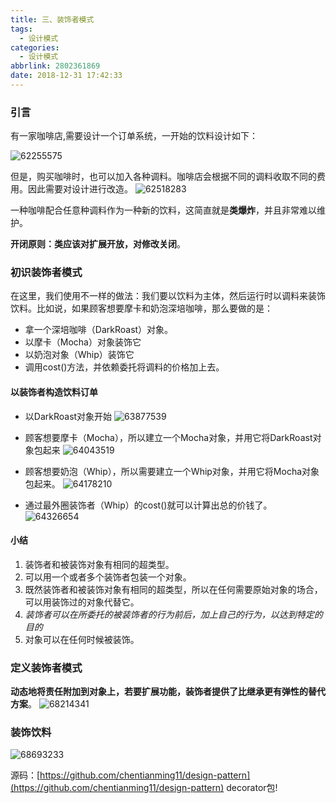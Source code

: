 ```yaml
---
title: 三、装饰者模式
tags:
  - 设计模式
categories:
  - 设计模式
abbrlink: 2802361869
date: 2018-12-31 17:42:33
---
```


### 引言

有一家咖啡店,需要设计一个订单系统，一开始的饮料设计如下：

<!--more-->

![62255575](https://chentianming11.github.io/images/design/decorator/62255575.png)

但是，购买咖啡时，也可以加入各种调料。咖啡店会根据不同的调料收取不同的费用。因此需要对设计进行改造。
![62518283](https://chentianming11.github.io/images/design/decorator/62518283.png)

一种咖啡配合任意种调料作为一种新的饮料，这简直就是**类爆炸**，并且非常难以维护。

**开闭原则：类应该对扩展开放，对修改关闭**。

### 初识装饰者模式

在这里，我们使用不一样的做法：我们要以饮料为主体，然后运行时以调料来装饰饮料。比如说，如果顾客想要摩卡和奶泡深培咖啡，那么要做的是：

- 拿一个深培咖啡（DarkRoast）对象。
- 以摩卡（Mocha）对象装饰它
- 以奶泡对象（Whip）装饰它
- 调用cost()方法，并依赖委托将调料的价格加上去。

#### 以装饰者构造饮料订单

- 以DarkRoast对象开始
  ![63877539](https://chentianming11.github.io/images/design/decorator/63877539.png)

- 顾客想要摩卡（Mocha），所以建立一个Mocha对象，并用它将DarkRoast对象包起来
  ![64043519](https://chentianming11.github.io/images/design/decorator/64043519.png)

- 顾客想要奶泡（Whip），所以需要建立一个Whip对象，并用它将Mocha对象包起来。
  ![64178210](https://chentianming11.github.io/images/design/decorator/64178210.png)

- 通过最外圈装饰者（Whip）的cost()就可以计算出总的价钱了。
  ![64326654](https://chentianming11.github.io/images/design/decorator/64326654.png)

#### 小结

1. 装饰者和被装饰对象有相同的超类型。
2. 可以用一个或者多个装饰者包装一个对象。
3. 既然装饰者和被装饰对象有相同的超类型，所以在任何需要原始对象的场合，可以用装饰过的对象代替它。
4. *装饰者可以在所委托的被装饰者的行为前后，加上自己的行为，以达到特定的目的*
5. 对象可以在任何时候被装饰。

### 定义装饰者模式

**动态地将责任附加到对象上，若要扩展功能，装饰者提供了比继承更有弹性的替代方案**。
![68214341](https://chentianming11.github.io/images/design/decorator/68214341.png)

### 装饰饮料

![68693233](https://chentianming11.github.io/images/design/decorator/68693233.png)

源码：[https://github.com/chentianming11/design-pattern](https://github.com/chentianming11/design-pattern)
decorator包!
